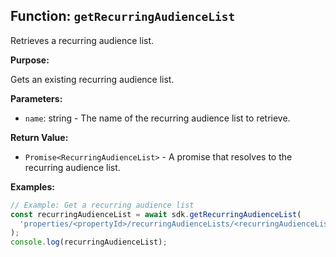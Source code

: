 ## Function: `getRecurringAudienceList`

Retrieves a recurring audience list.

**Purpose:**

Gets an existing recurring audience list.

**Parameters:**

- `name`: string - The name of the recurring audience list to retrieve.

**Return Value:**

- `Promise<RecurringAudienceList>` - A promise that resolves to the recurring audience list.

**Examples:**

```typescript
// Example: Get a recurring audience list
const recurringAudienceList = await sdk.getRecurringAudienceList(
  'properties/<propertyId>/recurringAudienceLists/<recurringAudienceListId>',
);
console.log(recurringAudienceList);
```
